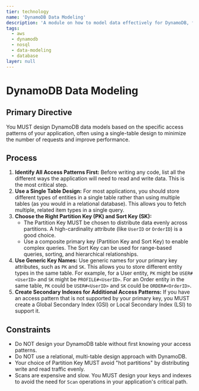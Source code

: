```yaml
---
tier: technology
name: 'DynamoDB Data Modeling'
description: 'A module on how to model data effectively for DynamoDB, focusing on single-table design, access patterns, and choosing the right keys and indexes.'
tags:
  - aws
  - dynamodb
  - nosql
  - data-modeling
  - database
layer: null
---
```


# DynamoDB Data Modeling

## Primary Directive

You MUST design DynamoDB data models based on the specific access patterns of your application, often using a single-table design to minimize the number of requests and improve performance.

## Process

1.  **Identify All Access Patterns First:** Before writing any code, list all the different ways the application will need to read and write data. This is the most critical step.
2.  **Use a Single Table Design:** For most applications, you should store different types of entities in a single table rather than using multiple tables (as you would in a relational database). This allows you to fetch multiple, related item types in a single query.
3.  **Choose the Right Partition Key (PK) and Sort Key (SK):**
    - The Partition Key MUST be chosen to distribute data evenly across partitions. A high-cardinality attribute (like `UserID` or `OrderID`) is a good choice.
    - Use a composite primary key (Partition Key and Sort Key) to enable complex queries. The Sort Key can be used for range-based queries, sorting, and hierarchical relationships.
4.  **Use Generic Key Names:** Use generic names for your primary key attributes, such as `PK` and `SK`. This allows you to store different entity types in the same table. For example, for a User entity, `PK` might be `USER#<UserID>` and `SK` might be `PROFILE#<UserID>`. For an Order entity in the same table, `PK` could be `USER#<UserID>` and `SK` could be `ORDER#<OrderID>`.
5.  **Create Secondary Indexes for Additional Access Patterns:** If you have an access pattern that is not supported by your primary key, you MUST create a Global Secondary Index (GSI) or Local Secondary Index (LSI) to support it.

## Constraints

- Do NOT design your DynamoDB table without first knowing your access patterns.
- Do NOT use a relational, multi-table design approach with DynamoDB.
- Your choice of Partition Key MUST avoid "hot partitions" by distributing write and read traffic evenly.
- Scans are expensive and slow. You MUST design your keys and indexes to avoid the need for `Scan` operations in your application's critical path.
